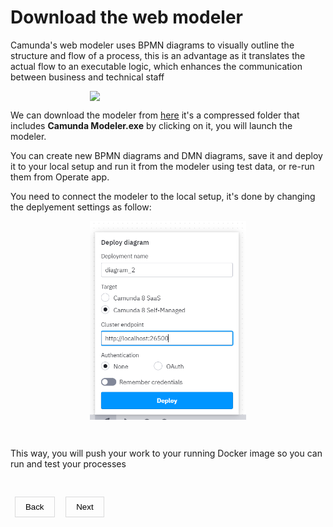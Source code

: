 <style>
    h1 a {
        display: none;
    }
    button {
        background-color: transparent;
        padding: 0.5rem 1rem;
        cursor: pointer;
        border: none;
        box-shadow: rgba(0, 0, 0, 0.02) 0px 1px 3px 0px, rgba(27, 31, 35, 0.15) 0px 0px 0px 1px;
    }
     button a {
        text-decoration: none;
        color: black;
    }
     img {
         display: block;
         margin : auto auto;
         width: 250px
    }
</style>
# Download the web modeler

Camunda's web modeler uses BPMN diagrams to visually outline the structure and flow of a process, this is an advantage as it translates the actual flow to an executable logic, which enhances the communication between business and technical staff

<img src = "https://cdn-icons-png.freepik.com/512/11905/11905899.png">

We can download the modeler from [here](https://camunda.com/download/modeler/) it's a compressed folder that includes **Camunda Modeler.exe** by clicking on it, you will launch the modeler. 

You can create new BPMN diagrams and DMN diagrams, save it and deploy it to your local setup and run it from the modeler using test data, or re-run them from Operate app. 

You need to connect the modeler to the local setup, it's done by changing the deplyement settings as follow: 

<img src = "deploy.png">

&nbsp;

This way, you will push your work to your running Docker image so you can run and test your processes

&nbsp;

&nbsp;
<button><a href="https://emam96.github.io/Camunda_Setup/CamundaImage">Back</a></button>
&nbsp;
&nbsp;
<button><a href="https://emam96.github.io/Camunda_Setup/CamundaImage">Next</a></button>